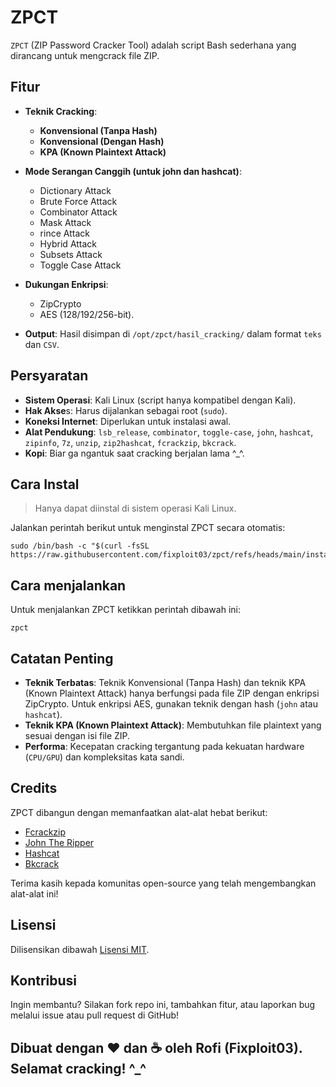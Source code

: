 # ZPCT

`ZPCT` (ZIP Password Cracker Tool) adalah script Bash sederhana yang dirancang untuk mengcrack file ZIP.

## Fitur

- **Teknik Cracking**:
  
  - **Konvensional (Tanpa Hash)**
  - **Konvensional (Dengan Hash)**
  - **KPA (Known Plaintext Attack)**
    
- **Mode Serangan Canggih (untuk john dan hashcat)**:
  - Dictionary Attack
  - Brute Force Attack
  - Combinator Attack
  - Mask Attack
  - rince Attack
  - Hybrid Attack
  - Subsets Attack
  - Toggle Case Attack
    
 
- **Dukungan Enkripsi**:
  
  - ZipCrypto
  - AES (128/192/256-bit).
    
- **Output**: Hasil disimpan di `/opt/zpct/hasil_cracking/` dalam format `teks` dan `CSV`.
    
## Persyaratan

- **Sistem Operasi**: Kali Linux (script hanya kompatibel dengan Kali).
- **Hak Akse**s: Harus dijalankan sebagai root (`sudo`).
- **Koneksi Internet**: Diperlukan untuk instalasi awal.
- **Alat Pendukung**:
        `lsb_release`, `combinator`, `toggle-case`, `john`, `hashcat`, `zipinfo`, `7z`, `unzip`, `zip2hashcat`, `fcrackzip`, `bkcrack`.
- **Kopi**: Biar ga ngantuk saat cracking berjalan lama ^_^.
  
## Cara Instal

> Hanya dapat diinstal di sistem operasi Kali Linux.

Jalankan perintah berikut untuk menginstal ZPCT secara otomatis:

```
sudo /bin/bash -c "$(curl -fsSL https://raw.githubusercontent.com/fixploit03/zpct/refs/heads/main/instal.sh)"
```

## Cara menjalankan 

Untuk menjalankan ZPCT ketikkan perintah dibawah ini:

```
zpct
```

## Catatan Penting 

- **Teknik Terbatas**: Teknik Konvensional (Tanpa Hash) dan teknik KPA (Known Plaintext Attack) hanya berfungsi pada file ZIP dengan enkripsi ZipCrypto. Untuk enkripsi AES, gunakan teknik dengan hash (`john` atau `hashcat`).
- **Teknik KPA (Known Plaintext Attack)**: Membutuhkan file plaintext yang sesuai dengan isi file ZIP.
- **Performa**: Kecepatan cracking tergantung pada kekuatan hardware (`CPU/GPU`) dan kompleksitas kata sandi.

  
## Credits

ZPCT dibangun dengan memanfaatkan alat-alat hebat berikut:

- [Fcrackzip](http://oldhome.schmorp.de/marc/fcrackzip.html)
- [John The Ripper](https://github.com/openwall/john)
- [Hashcat](https://github.com/hashcat/hashcat)
- [Bkcrack](https://github.com/kimci86/bkcrack)

Terima kasih kepada komunitas open-source yang telah mengembangkan alat-alat ini!

## Lisensi

Dilisensikan dibawah [Lisensi MIT]().

## Kontribusi

Ingin membantu? Silakan fork repo ini, tambahkan fitur, atau laporkan bug melalui issue atau pull request di GitHub!

## Dibuat dengan ❤️ dan ☕ oleh Rofi (Fixploit03). Selamat cracking! ^_^
